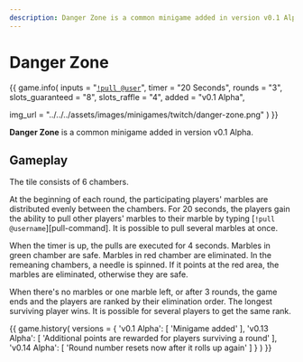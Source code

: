 ```yaml
---
description: Danger Zone is a common minigame added in version v0.1 Alpha.
---
```


# Danger Zone

{{ game.info(
  inputs           = "[`!pull @user`](../../../chat-commands/twitch/#pull)",
  timer            = "20 Seconds",
  rounds           = "3",
  slots_guaranteed = "8",
  slots_raffle     = "4",
  added            = "v0.1 Alpha",
  
  img_url = "../../../assets/images/minigames/twitch/danger-zone.png"
) }}

**Danger Zone** is a common minigame added in version v0.1 Alpha.

## Gameplay

The tile consists of 6 chambers.

At the beginning of each round, the participating players' marbles are distributed evenly between the chambers. For 20 seconds, the players gain the ability to pull other players' marbles to their marble by typing [`!pull @username`][pull-command]. It is possible to pull several marbles at once.

When the timer is up, the pulls are executed for 4 seconds. Marbles in green chamber are safe. Marbles in red chamber are eliminated. In the remeaning chambers, a needle is spinned. If it points at the red area, the marbles are eliminated, otherwise they are safe.

When there's no marbles or one marble left, or after 3 rounds, the game ends and the players are ranked by their elimination order. The longest surviving player wins. It is possible for several players to get the same rank.

{{ game.history(
  versions = {
    'v0.1 Alpha': [
      'Minigame added'
    ],
    'v0.13 Alpha': [
      'Additional points are rewarded for players surviving a round'
    ],
    'v0.14 Alpha': [
      'Round number resets now after it rolls up again'
    ]
  }
) }}

